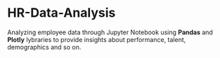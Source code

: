 # HR-Data-Analysis
Analyzing employee data through Jupyter Notebook using **Pandas** and **Plotly** lybraries to provide insights about performance, talent, demographics and so on.

